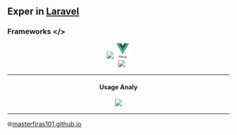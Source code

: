 
## Exper in [Laravel](https://laravel.com/)


### Frameworks </>



<p align="center">

  <div align="center">
  <code><img height="45" src="https://cdn.jsdelivr.net/gh/devicons/devicon@latest/icons/laravel/laravel-original.svg"></code>
   <code><img height="35" src="https://raw.githubusercontent.com/devicons/devicon/master/icons/vuejs/vuejs-original-wordmark.svg">
  </code>
    <code><img height="35" src="https://cdn.jsdelivr.net/gh/devicons/devicon@latest/icons/flutter/flutter-original.svg"></code>
  
  </div>
  </p>

---

<p align="center">
 <h4 align="center">Usage Analy</h2>
</p>

 <div align="center">
  
  ![](https://github-readme-stats.vercel.app/api/top-langs/?username=masterfiras101&theme=transparent&hide_border=false&include_all_commits=false&count_private=false&layout=compact)
  
 </div>

---

 
🌐[masterfiras101.github.io](https://masterfiras101.github.io/portfolio/)
  
